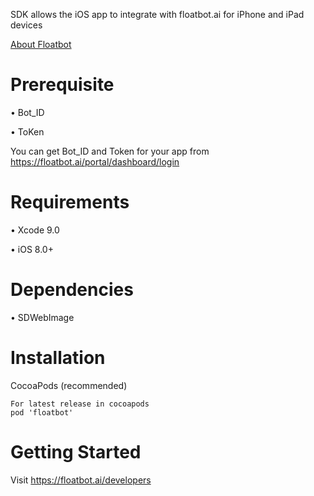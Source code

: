 SDK allows the iOS app to integrate with floatbot.ai for iPhone and iPad devices

[About Floatbot](http://floatbot.ai)

# Prerequisite

• Bot_ID

• ToKen

You can get Bot_ID and Token for your app from https://floatbot.ai/portal/dashboard/login

# Requirements

• Xcode 9.0

•	iOS 8.0+

# Dependencies

•	SDWebImage

# Installation

  CocoaPods (recommended)
  
    For latest release in cocoapods
    pod 'floatbot'

# Getting Started
  Visit https://floatbot.ai/developers
